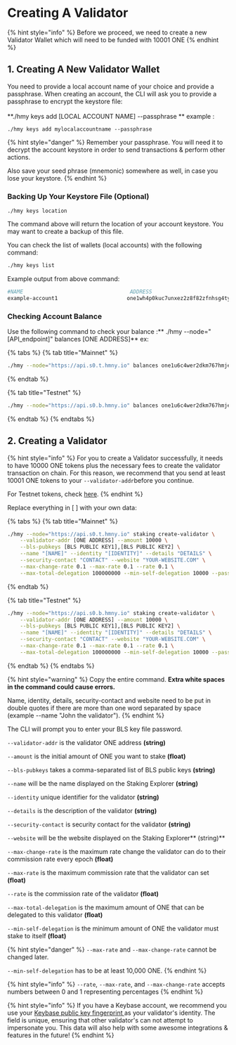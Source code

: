 # Creating A Validator

{% hint style="info" %}
Before we proceed, we need to create a new Validator Wallet which will need to be funded with 10001 ONE
{% endhint %}

## 1. Creating A New Validator Wallet <a href="new-local-account-creation" id="new-local-account-creation"></a>

You need to provide a local account name of your choice and provide a passphrase. When creating an account, the CLI will ask you to provide a passphrase to encrypt the keystore file:\
\
**./hmy keys add \[LOCAL ACCOUNT NAME] --passphrase ** example : 

```
./hmy keys add mylocalaccountname --passphrase
```

{% hint style="danger" %}
Remember your passphrase. You will need it to decrypt the account keystore in order to send transactions & perform other actions.

Also save your seed phrase (mnemonic) somewhere as well, in case you lose your keystore.
{% endhint %}

### Backing Up Your Keystore File (Optional)

```
./hmy keys location
```

The command above will return the location of your account keystore. You may want to create a backup of this file.‌

You can check the list of wallets (local accounts) with the following command:

```bash
./hmy keys list
```

Example output from above command:

```bash
#NAME                                  ADDRESS
example-account1                      one1wh4p0kuc7unxez2z8f82zfnhsg4ty6dupqyjt2
```

### Checking Account Balance

Use the following command to check your balance :** ./hmy --node="\[API_endpoint]" balances \[ONE ADDRESS]** ex:

{% tabs %}
{% tab title="Mainnet" %}
```bash
./hmy --node="https://api.s0.t.hmny.io" balances one1u6c4wer2dkm767hmjeehnwu6tqqur62gx9vqsd
```
{% endtab %}

{% tab title="Testnet" %}
```bash
./hmy --node="https://api.s0.b.hmny.io" balances one1u6c4wer2dkm767hmjeehnwu6tqqur62gx9vqsd
```
{% endtab %}
{% endtabs %}

## 2. Creating a Validator <a href="creating-a-validator" id="creating-a-validator"></a>

{% hint style="info" %}
For you to create a Validator successfully, it needs to have 10000 ONE tokens plus the necessary fees to create the validator transaction on chain. For this reason, we recommend that you send at least 10001 ONE tokens to your `--validator-addr`before you continue.

For Testnet tokens, check [here](../../developers/network-and-faucets.md#faucets).
{% endhint %}

Replace everything in \[ ] with your own data:

{% tabs %}
{% tab title="Mainnet" %}
```bash
./hmy --node="https://api.s0.t.hmny.io" staking create-validator \
    --validator-addr [ONE ADDRESS] --amount 10000 \
    --bls-pubkeys [BLS PUBLIC KEY1],[BLS PUBLIC KEY2] \
    --name "[NAME]" --identity "[IDENTITY]" --details "DETAILS" \
    --security-contact "CONTACT" --website "YOUR-WEBSITE.COM" \
    --max-change-rate 0.1 --max-rate 0.1 --rate 0.1 \
    --max-total-delegation 100000000 --min-self-delegation 10000 --passphrase
```
{% endtab %}

{% tab title="Testnet" %}
```bash
./hmy --node="https://api.s0.b.hmny.io" staking create-validator \
    --validator-addr [ONE ADDRESS] --amount 10000 \
    --bls-pubkeys [BLS PUBLIC KEY1],[BLS PUBLIC KEY2] \
    --name "[NAME]" --identity "[IDENTITY]" --details "DETAILS" \
    --security-contact "CONTACT" --website "YOUR-WEBSITE.COM" \
    --max-change-rate 0.1 --max-rate 0.1 --rate 0.1 \
    --max-total-delegation 100000000 --min-self-delegation 10000 --passphrase
```
{% endtab %}
{% endtabs %}

{% hint style="warning" %}
Copy the entire command. **Extra white spaces in the command could cause errors.**

Name, identity, details, security-contact and website need to be put in double quotes if there are more than one word separated by space (example --name "John the validator").
{% endhint %}

The CLI will prompt you to enter your BLS key file password.

`--validator-addr` is the validator ONE address **(string)**

`--amount` is the initial amount of ONE you want to stake **(float)**

`--bls-pubkeys` takes a comma-separated list of BLS public keys **(string)**

`--name` will be the name displayed on the Staking Explorer **(string)**

`--identity` unique identifier for the validator **(string)**

`--details` is the description of the validator **(string)**

`--security-contact` is security contact for the validator **(string)**

`--website` will be the website displayed on the Staking Explorer** (string)**

`--max-change-rate` is the maximum rate change the validator can do to their commission rate every epoch **(float)**

`--max-rate` is the maximum commission rate that the validator can set **(float)**

`--rate` is the commission rate of the validator **(float)**

`--max-total-delegation` is the maximum amount of ONE that can be delegated to this validator **(float)**

`--min-self-delegation` is the minimum amount of ONE the validator must stake to itself **(float)**

{% hint style="danger" %}
`--max-rate` and `--max-change-rate` cannot be changed later.

`--min-self-delegation` has to be at least 10,000 ONE.
{% endhint %}

{% hint style="info" %}
`--rate`, `--max-rate`, and `--max-change-rate` accepts numbers between 0 and 1 representing percentages
{% endhint %}

{% hint style="info" %}
If you have a Keybase account, we recommend you use your [Keybase public key fingerprint ](managing-a-validator/adding-a-validator-logo.md#using-keybase-recommended)as your validator's identity. The field is unique, ensuring that other validator's can not attempt to impersonate you. This data will also help with some awesome integrations & features in the future!
{% endhint %}
